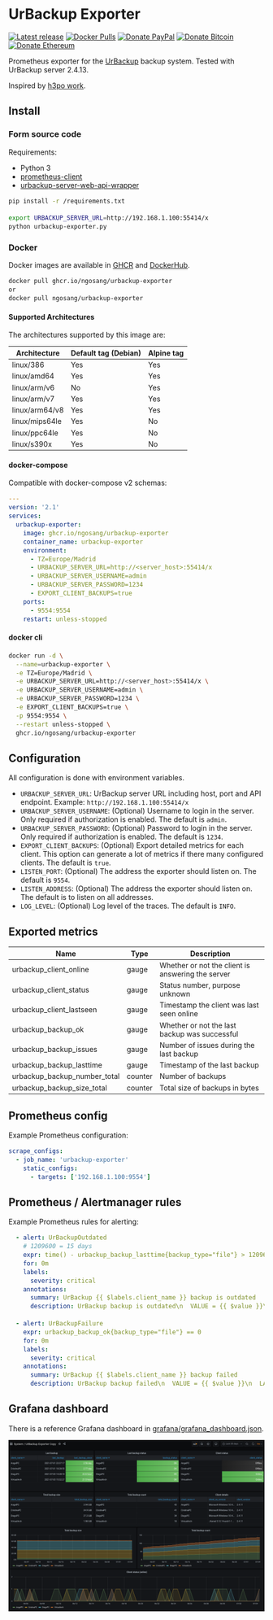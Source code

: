 # UrBackup Exporter

[![Latest release](https://img.shields.io/github/v/release/ngosang/urbackup-exporter)](https://github.com/ngosang/urbackup-exporter/releases)
[![Docker Pulls](https://img.shields.io/docker/pulls/ngosang/urbackup-exporter)](https://hub.docker.com/r/ngosang/urbackup-exporter/)
[![Donate PayPal](https://img.shields.io/badge/Donate-PayPal-yellow.svg)](https://www.paypal.com/paypalme/diegoheras0xff)
[![Donate Bitcoin](https://img.shields.io/badge/Donate-Bitcoin-f7931a.svg)](https://www.blockchain.com/btc/address/1PmeuXvamFM4hkFAJwNdSBee4pRWQW9i4d)
[![Donate Ethereum](https://img.shields.io/badge/Donate-Ethereum-8c8c8c.svg)](https://www.blockchain.com/eth/address/0x0D1549BbB00926BF3D92c1A8A58695e982f1BE2E)

Prometheus exporter for the [UrBackup](https://www.urbackup.org/) backup system. Tested with UrBackup server 2.4.13.

Inspired by [h3po work](https://gist.github.com/h3po/36cab38d2b443c0523c4c9e83203f382).

## Install

### Form source code

Requirements:
 * Python 3
 * [prometheus-client](https://github.com/prometheus/client_python)
 * [urbackup-server-web-api-wrapper](https://github.com/uroni/urbackup-server-python-web-api-wrapper)

```bash
pip install -r /requirements.txt

export URBACKUP_SERVER_URL=http://192.168.1.100:55414/x
python urbackup-exporter.py
```

### Docker

Docker images are available in [GHCR](https://github.com/ngosang/urbackup-exporter/pkgs/container/urbackup-exporter) and [DockerHub](https://hub.docker.com/r/ngosang/urbackup-exporter).

```bash
docker pull ghcr.io/ngosang/urbackup-exporter
or
docker pull ngosang/urbackup-exporter
```

#### Supported Architectures

The architectures supported by this image are:

| Architecture     | Default tag (Debian) | Alpine tag |
| ---------------- | -------------------- | ---------- |
| linux/386        | Yes                  | Yes        |
| linux/amd64      | Yes                  | Yes        |
| linux/arm/v6     | No                   | Yes        |
| linux/arm/v7     | Yes                  | Yes        |
| linux/arm64/v8   | Yes                  | Yes        |
| linux/mips64le   | Yes                  | No         |
| linux/ppc64le    | Yes                  | No         |
| linux/s390x      | Yes                  | No         |

#### docker-compose

Compatible with docker-compose v2 schemas:

```yaml
---
version: '2.1'
services:
  urbackup-exporter:
    image: ghcr.io/ngosang/urbackup-exporter
    container_name: urbackup-exporter
    environment:
      - TZ=Europe/Madrid
      - URBACKUP_SERVER_URL=http://<server_host>:55414/x
      - URBACKUP_SERVER_USERNAME=admin
      - URBACKUP_SERVER_PASSWORD=1234
      - EXPORT_CLIENT_BACKUPS=true
    ports:
      - 9554:9554
    restart: unless-stopped
```

#### docker cli

```bash
docker run -d \
  --name=urbackup-exporter \
  -e TZ=Europe/Madrid \
  -e URBACKUP_SERVER_URL=http://<server_host>:55414/x \
  -e URBACKUP_SERVER_USERNAME=admin \
  -e URBACKUP_SERVER_PASSWORD=1234 \
  -e EXPORT_CLIENT_BACKUPS=true \
  -p 9554:9554 \
  --restart unless-stopped \
  ghcr.io/ngosang/urbackup-exporter
```

## Configuration

All configuration is done with environment variables.

- `URBACKUP_SERVER_URL`: UrBackup server URL including host, port and API endpoint. Example: `http://192.168.1.100:55414/x`
- `URBACKUP_SERVER_USERNAME`: (Optional) Username to login in the server. Only required if authorization is enabled. The default is `admin`.
- `URBACKUP_SERVER_PASSWORD`: (Optional) Password to login in the server. Only required if authorization is enabled. The default is `1234`.
- `EXPORT_CLIENT_BACKUPS`: (Optional) Export detailed metrics for each client. This option can generate a lot of metrics if there many configured clients. The default is `true`.
- `LISTEN_PORT`: (Optional) The address the exporter should listen on. The default is `9554`.
- `LISTEN_ADDRESS`: (Optional) The address the exporter should listen on. The default is
   to listen on all addresses.
- `LOG_LEVEL`: (Optional) Log level of the traces. The default is `INFO`.

## Exported metrics

| Name                          | Type    | Description                  |
| ----------------------------- | ------- | ---------------------------- |
| urbackup_client_online        | gauge   | Whether or not the client is answering the server |
| urbackup_client_status        | gauge   | Status number, purpose unknown |
| urbackup_client_lastseen      | gauge   | Timestamp the client was last seen online |
| urbackup_backup_ok            | gauge   | Whether or not the last backup was successful |
| urbackup_backup_issues        | gauge   | Number of issues during the last backup |
| urbackup_backup_lasttime      | gauge   | Timestamp of the last backup |
| urbackup_backup_number_total  | counter | Number of backups |
| urbackup_backup_size_total    | counter | Total size of backups in bytes |

## Prometheus config

Example Prometheus configuration:

```yaml
scrape_configs:
  - job_name: 'urbackup-exporter'
    static_configs:
      - targets: ['192.168.1.100:9554']
```

## Prometheus / Alertmanager rules

Example Prometheus rules for alerting:

```yaml
  - alert: UrBackupOutdated
    # 1209600 = 15 days
    expr: time() - urbackup_backup_lasttime{backup_type="file"} > 1209600
    for: 0m
    labels:
      severity: critical
    annotations:
      summary: UrBackup {{ $labels.client_name }} backup is outdated
      description: UrBackup backup is outdated\n  VALUE = {{ $value }}\n  LABELS = {{ $labels }}

  - alert: UrBackupFailure
    expr: urbackup_backup_ok{backup_type="file"} == 0
    for: 0m
    labels:
      severity: critical
    annotations:
      summary: UrBackup {{ $labels.client_name }} backup failed
      description: UrBackup backup failed\n  VALUE = {{ $value }}\n  LABELS = {{ $labels }}
```

## Grafana dashboard

There is a reference Grafana dashboard in [grafana/grafana_dashboard.json](./grafana/grafana_dashboard.json).

![](./grafana/grafana_dashboard.png)

